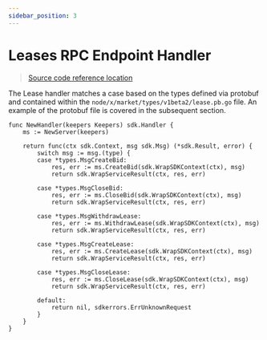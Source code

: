```yaml
---
sidebar_position: 3
---
```


# Leases RPC Endpoint Handler

> [Source code reference location](https://github.com/akash-network/node/blob/master/x/market/handler/handler.go)

The Lease handler matches a case based on the types defined via protobuf and contained within the `node/x/market/types/v1beta2/lease.pb.go` file.  An example of the protobuf file is covered in the subsequent section.

```
func NewHandler(keepers Keepers) sdk.Handler {
	ms := NewServer(keepers)

	return func(ctx sdk.Context, msg sdk.Msg) (*sdk.Result, error) {
		switch msg := msg.(type) {
		case *types.MsgCreateBid:
			res, err := ms.CreateBid(sdk.WrapSDKContext(ctx), msg)
			return sdk.WrapServiceResult(ctx, res, err)

		case *types.MsgCloseBid:
			res, err := ms.CloseBid(sdk.WrapSDKContext(ctx), msg)
			return sdk.WrapServiceResult(ctx, res, err)

		case *types.MsgWithdrawLease:
			res, err := ms.WithdrawLease(sdk.WrapSDKContext(ctx), msg)
			return sdk.WrapServiceResult(ctx, res, err)

		case *types.MsgCreateLease:
			res, err := ms.CreateLease(sdk.WrapSDKContext(ctx), msg)
			return sdk.WrapServiceResult(ctx, res, err)

		case *types.MsgCloseLease:
			res, err := ms.CloseLease(sdk.WrapSDKContext(ctx), msg)
			return sdk.WrapServiceResult(ctx, res, err)

		default:
			return nil, sdkerrors.ErrUnknownRequest
		}
	}
}
```